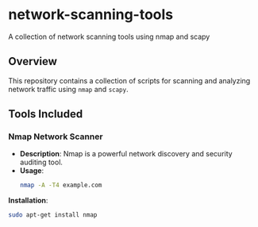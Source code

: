 # network-scanning-tools
A collection of network scanning tools using nmap and scapy

## Overview
This repository contains a collection of scripts for scanning and analyzing network traffic using `nmap` and `scapy`.

## Tools Included

### Nmap Network Scanner
- **Description**: Nmap is a powerful network discovery and security auditing tool.
- **Usage**:
  ```sh
  nmap -A -T4 example.com

**Installation**:
  ```sh
  sudo apt-get install nmap




   
